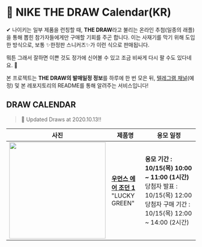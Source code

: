 # 👟 NIKE THE DRAW Calendar(KR)

✔ 나이키는 일부 제품을 런칭할 때, **THE DRAW**라고 불리는 온라인 추첨(일종의 래플)을 통해 뽑힌 참가자들에게만 구매할 기회를 주곤 합니다. 이는 사재기를 막기 위해 도입한 방식으로, 보통 ✨한정판 스니커즈✨가 이런 식으로 판매됩니다.

뭐튼 그래서 잘하면 이쁜 것도 정가에 신어볼 수 있고 조금 비싸게 다시 팔 수도 있다네요. 🤭

본 프로젝트는 **THE DRAW의 발매일정 정보**를 하루에 한 번 모은 뒤, [텔레그램 채널](https://t.me/thedraw)(예정) 및 본 레포지토리의 README를 통해 알려주는 서비스입니다!

## DRAW CALENDAR

<!-- DRAW CALENDAR: START -->

> 👟 Updated Draws at 2020.10.13‼️

| 사진 | 제품명 | 응모 일정 |
| --- | ---- | ------- |
| <img src="https://static-breeze.nike.co.kr/kr/ko_kr/cmsstatic/product/DB4612-300/eb98e129-0150-4867-9b83-093d4623288e_primary.jpg?gallery" width="256" /> | <a href="https://www.nike.com/kr/launch/t/women/fw/basketball/DB4612-300/slgs33/wmns-air-jordan-1-high-og"><strong>우먼스 에어 조던 1</strong><br /></a> "LUCKY GREEN" | <strong>응모 기간 : 10/15(목) 10:00 ~ 11:00 (1시간)</strong><br />당첨자 발표 : 10/15(목) 12:00<br />당첨자 구매 기간 : 10/15(목) 12:00 ~ 14:00 (2시간) |

<!-- DRAW CALENDAR: END -->
